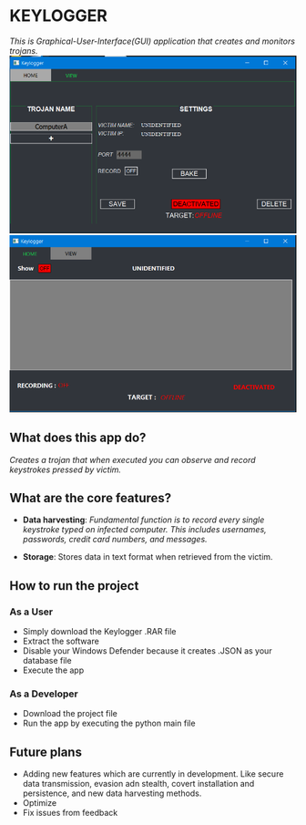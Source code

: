 # KEYLOGGER
_This is Graphical-User-Interface(GUI) application that creates and monitors trojans._ 
![](https://github.com/MacDzamwayi/keylogger/blob/main/Images/Screenshot1.png) ![](https://github.com/MacDzamwayi/keylogger/blob/main/Images/Screenshot2.png)


## **What does this app do?**
_Creates a trojan that when executed you can observe and record keystrokes pressed by victim._


## **What are the core features?**

* **Data harvesting**: _Fundamental function is to record every single keystroke typed on infected computer. This includes usernames, passwords, credit card numbers, and messages._

* **Storage**: Stores data in text format when retrieved from the victim.


## **How to run the project**

###  As a User
* Simply download the Keylogger .RAR file
* Extract the software
* Disable your Windows Defender because it creates .JSON as your database file
* Execute the app

### As a Developer
* Download the project file 
* Run the app by executing the python main file


## **Future plans**
* Adding new features which are currently in development. Like secure data transmission, evasion adn stealth,  covert installation and persistence, and new data harvesting methods.
* Optimize
* Fix issues from feedback
